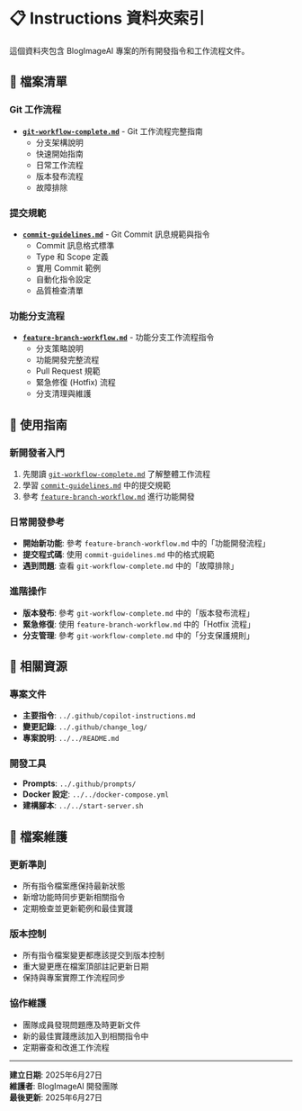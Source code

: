 # 📋 Instructions 資料夾索引

這個資料夾包含 BlogImageAI 專案的所有開發指令和工作流程文件。

## 📁 檔案清單

### Git 工作流程
- **[`git-workflow-complete.md`](./git-workflow-complete.md)** - Git 工作流程完整指南
  - 分支架構說明
  - 快速開始指南
  - 日常工作流程
  - 版本發布流程
  - 故障排除

### 提交規範
- **[`commit-guidelines.md`](./commit-guidelines.md)** - Git Commit 訊息規範與指令
  - Commit 訊息格式標準
  - Type 和 Scope 定義
  - 實用 Commit 範例
  - 自動化指令設定
  - 品質檢查清單

### 功能分支流程
- **[`feature-branch-workflow.md`](./feature-branch-workflow.md)** - 功能分支工作流程指令
  - 分支策略說明
  - 功能開發完整流程
  - Pull Request 規範
  - 緊急修復 (Hotfix) 流程
  - 分支清理與維護

## 🎯 使用指南

### 新開發者入門
1. 先閱讀 [`git-workflow-complete.md`](./git-workflow-complete.md) 了解整體工作流程
2. 學習 [`commit-guidelines.md`](./commit-guidelines.md) 中的提交規範
3. 參考 [`feature-branch-workflow.md`](./feature-branch-workflow.md) 進行功能開發

### 日常開發參考
- **開始新功能**: 參考 `feature-branch-workflow.md` 中的「功能開發流程」
- **提交程式碼**: 使用 `commit-guidelines.md` 中的格式規範
- **遇到問題**: 查看 `git-workflow-complete.md` 中的「故障排除」

### 進階操作
- **版本發布**: 參考 `git-workflow-complete.md` 中的「版本發布流程」
- **緊急修復**: 使用 `feature-branch-workflow.md` 中的「Hotfix 流程」
- **分支管理**: 參考 `git-workflow-complete.md` 中的「分支保護規則」

## 🔗 相關資源

### 專案文件
- **主要指令**: `../.github/copilot-instructions.md`
- **變更記錄**: `../.github/change_log/`
- **專案說明**: `../../README.md`

### 開發工具
- **Prompts**: `../.github/prompts/`
- **Docker 設定**: `../../docker-compose.yml`
- **建構腳本**: `../../start-server.sh`

## 📝 檔案維護

### 更新準則
- 所有指令檔案應保持最新狀態
- 新增功能時同步更新相關指令
- 定期檢查並更新範例和最佳實踐

### 版本控制
- 所有指令檔案變更都應該提交到版本控制
- 重大變更應在檔案頂部註記更新日期
- 保持與專案實際工作流程同步

### 協作維護
- 團隊成員發現問題應及時更新文件
- 新的最佳實踐應該加入到相關指令中
- 定期審查和改進工作流程

---

**建立日期**: 2025年6月27日  
**維護者**: BlogImageAI 開發團隊  
**最後更新**: 2025年6月27日
